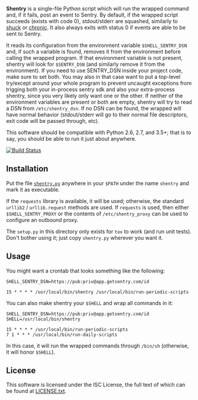 **Shentry** is a single-file Python script which will run the wrapped
command and, if it fails, post an event to Sentry. By default, if the
wrapped script succeeds (exists with code 0), stdout/stderr are squashed,
similarly to [shuck](https://github.com/thwarted/shuck) or
[chronic](https://joeyh.name/code/moreutils/). It also always exits with
status 0 if events are able to be sent to Sentry.

It reads its configuration from the environment variable `$SHELL_SENTRY_DSN`
and, if such a variable is found, removes it from the environment before
calling the wrapped program. If that environment variable is not present, shentry will look
for `$SENTRY_DSN` (and similarly remove it from the environment).
If you need to use SENTRY_DSN inside your project code, make sure to set both.
You may also in that case want to put a top-level try/except around your whole
program to prevent uncaught exceptions from trigging both your in-process sentry sdk
and also your extra-process shentry, since you very likely only want one or the other.
If neither of the environment variables are present or both
are empty, shentry will try to read a DSN from `/etc/shentry_dsn`. If no DSN
can be found, the wrapped will have normal behavior (stdout/stderr will go
to their normal file descriptors, exit code will be passed through, etc).

This software should be compatible with Python 2.6, 2.7, and 3.5+;
that is to say, you should be able to run it just about anywhere.

[![Build Status](https://travis-ci.com/EasyPost/shentry.svg?branch=master)](https://travis-ci.com/EasyPost/shentry)


## Installation

Put the file [`shentry.py`](shentry.py) anywhere in your `$PATH` under the
name `shentry` and mark it as executable.

If the `requests` library is available, it will be used; otherwise, the standard
`urllib2` / `urllib.request` methods are used. If `requests` is used, then
either `$SHELL_SENTRY_PROXY` or the contents of `/etc/shentry_proxy` can be
used to configure an outbound proxy.

The `setup.py` in this directory only exists for `tox` to work (and run unit
tests). Don't bother using it; just copy `shentry.py` wherever you want it.

## Usage

You might want a crontab that looks something like the following:

    SHELL_SENTRY_DSN=https://pub:priv@app.getsentry.com/id

    15 * * * * /usr/local/bin/shentry /usr/local/bin/run-periodic-scripts

You can also make shentry your `$SHELL` and wrap all commands in it:

    SHELL_SENTRY_DSN=https://pub:priv@app.getsentry.com/id
    SHELL=/usr/local/bin/shentry

    15 * * * * /usr/local/bin/run-periodic-scripts
    7 1 * * * /usr/local/bin/run-daily-scripts

In this case, it will run the wrapped commands through `/bin/sh` (otherwise, it will honor `$SHELL`).

## License

This software is licensed under the ISC License, the full text of which can be found at [LICENSE.txt](LICENSE.txt).

